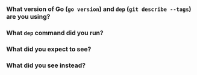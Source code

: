 <!--

Thanks for filing an issue! If this is a question or feature request, just delete
everything here and write out the request, providing as much context as you can.

-->

### What version of Go (`go version`) and `dep` (`git describe --tags`) are you using?

### What `dep` command did you run?

<!--

Paste the output of the commands you ran in here, making sure to pass -v for maximum context.

The output of `dep hash-inputs` may also be helpful to include.

-->

### What did you expect to see?

### What did you see instead?

